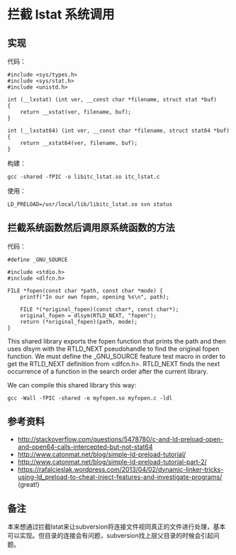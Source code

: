 
# 拦截 lstat 系统调用

## 实现

代码：

```
#include <sys/types.h>
#include <sys/stat.h>
#include <unistd.h>
 
int (__lxstat) (int ver, __const char *filename, struct stat *buf)
{
    return __xstat(ver, filename, buf);
}
 
int (__lxstat64) (int ver, __const char *filename, struct stat64 *buf)
{
    return __xstat64(ver, filename, buf);
}

```

构建：

```
gcc -shared -fPIC -o libitc_lstat.so itc_lstat.c
```

使用：

```
LD_PRELOAD=/usr/local/lib/libitc_lstat.so svn status
```

## 拦截系统函数然后调用原系统函数的方法

代码：

```
#define _GNU_SOURCE

#include <stdio.h>
#include <dlfcn.h>

FILE *fopen(const char *path, const char *mode) {
    printf("In our own fopen, opening %s\n", path);

    FILE *(*original_fopen)(const char*, const char*);
    original_fopen = dlsym(RTLD_NEXT, "fopen");
    return (*original_fopen)(path, mode);
}
```
> 
This shared library exports the fopen function that prints the path and then uses dlsym with the RTLD_NEXT pseudohandle to find the original fopen function. We must define the _GNU_SOURCE feature test macro in order to get the RTLD_NEXT definition from <dlfcn.h>. RTLD_NEXT finds the next occurrence of a function in the search order after the current library.

We can compile this shared library this way:
```
gcc -Wall -fPIC -shared -o myfopen.so myfopen.c -ldl
```


## 参考资料

- http://stackoverflow.com/questions/5478780/c-and-ld-preload-open-and-open64-calls-intercepted-but-not-stat64
- http://www.catonmat.net/blog/simple-ld-preload-tutorial/
- http://www.catonmat.net/blog/simple-ld-preload-tutorial-part-2/
- https://rafalcieslak.wordpress.com/2013/04/02/dynamic-linker-tricks-using-ld_preload-to-cheat-inject-features-and-investigate-programs/ (great!) 

## 备注

本来想通过拦截lstat来让subversion将连接文件视同真正的文件进行处理，基本可以实现。但目录的连接会有问题，subversion找上层父目录的时候会引起问题。
